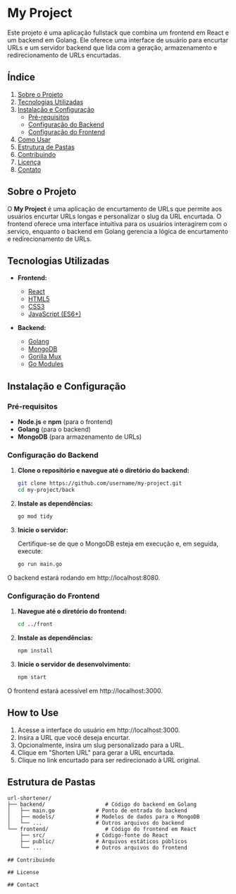 # My Project

Este projeto é uma aplicação fullstack que combina um frontend em React e um backend em Golang. Ele oferece uma interface de usuário para encurtar URLs e um servidor backend que lida com a geração, armazenamento e redirecionamento de URLs encurtadas.

## Índice

1. [Sobre o Projeto](#sobre-o-projeto)
2. [Tecnologias Utilizadas](#tecnologias-utilizadas)
3. [Instalação e Configuração](#instalação-e-configuração)
   - [Pré-requisitos](#pré-requisitos)
   - [Configuração do Backend](#configuração-do-backend)
   - [Configuração do Frontend](#configuração-do-frontend)
4. [Como Usar](#como-usar)
5. [Estrutura de Pastas](#estrutura-de-pastas)
6. [Contribuindo](#contribuindo)
7. [Licença](#licença)
8. [Contato](#contato)

## Sobre o Projeto

O **My Project** é uma aplicação de encurtamento de URLs que permite aos usuários encurtar URLs longas e personalizar o slug da URL encurtada. O frontend oferece uma interface intuitiva para os usuários interagirem com o serviço, enquanto o backend em Golang gerencia a lógica de encurtamento e redirecionamento de URLs.

## Tecnologias Utilizadas

- **Frontend:**
  - [React](https://reactjs.org/)
  - [HTML5](https://developer.mozilla.org/en-US/docs/Web/Guide/HTML/HTML5)
  - [CSS3](https://developer.mozilla.org/en-US/docs/Web/CSS)
  - [JavaScript (ES6+)](https://developer.mozilla.org/en-US/docs/Web/JavaScript)

- **Backend:**
  - [Golang](https://golang.org/)
  - [MongoDB](https://www.mongodb.com/)
  - [Gorilla Mux](https://github.com/gorilla/mux)
  - [Go Modules](https://blog.golang.org/using-go-modules)

## Instalação e Configuração

### Pré-requisitos

- **Node.js** e **npm** (para o frontend)
- **Golang** (para o backend)
- **MongoDB** (para armazenamento de URLs)

### Configuração do Backend

1. **Clone o repositório e navegue até o diretório do backend:**

   ```bash
   git clone https://github.com/username/my-project.git
   cd my-project/back

2. **Instale as dependências:**
   ```bash
   go mod tidy

3. **Inicie o servidor:**
   
   Certifique-se de que o MongoDB esteja em execução e, em seguida, execute:
   ```bash
   go run main.go

O backend estará rodando em http://localhost:8080.


### Configuração do Frontend

1. **Navegue até o diretório do frontend:**

   ```bash
   cd ../front

2. **Instale as dependências:**
   ```bash
   npm install

3. **Inicie o servidor de desenvolvimento:**
   ```bash
   npm start
   
O frontend estará acessível em http://localhost:3000.

## How to Use
1.  Acesse a interface do usuário em http://localhost:3000.
2.  Insira a URL que você deseja encurtar.
3.  Opcionalmente, insira um slug personalizado para a URL.
4.  Clique em "Shorten URL" para gerar a URL encurtada.
5.  Clique no link encurtado para ser redirecionado à URL original.

## Estrutura de Pastas

 ```plaintext
 url-shortener/
 ├── backend/                   # Código do backend em Golang
 │   ├── main.go             # Ponto de entrada do backend
 │   ├── models/             # Modelos de dados para o MongoDB
 │   └── ...                 # Outros arquivos do backend
 └── frontend/                  # Código do frontend em React
     ├── src/                # Código-fonte do React
     ├── public/             # Arquivos estáticos públicos
     └── ...                 # Outros arquivos do frontend

## Contribuindo

## License

## Contact

